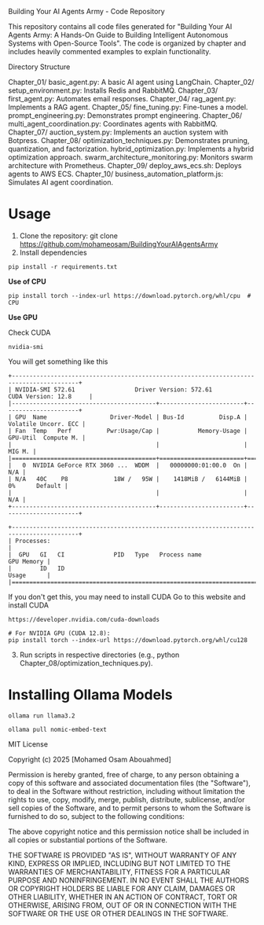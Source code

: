 Building Your AI Agents Army - Code Repository

This repository contains all code files generated for "Building Your AI Agents Army: A Hands-On Guide to Building Intelligent Autonomous Systems with Open-Source Tools". The code is organized by chapter and includes heavily commented examples to explain functionality.

Directory Structure

Chapter_01/
  basic_agent.py: A basic AI agent using LangChain.
Chapter_02/
  setup_environment.py: Installs Redis and RabbitMQ.
Chapter_03/
  first_agent.py: Automates email responses.
Chapter_04/
  rag_agent.py: Implements a RAG agent.
Chapter_05/
  fine_tuning.py: Fine-tunes a model.
  prompt_engineering.py: Demonstrates prompt engineering.
Chapter_06/
  multi_agent_coordination.py: Coordinates agents with RabbitMQ.
Chapter_07/
  auction_system.py: Implements an auction system with Botpress.
Chapter_08/
  optimization_techniques.py: Demonstrates pruning, quantization, and factorization.
  hybrid_optimization.py: Implements a hybrid optimization approach.
  swarm_architecture_monitoring.py: Monitors swarm architecture with Prometheus.
Chapter_09/
  deploy_aws_ecs.sh: Deploys agents to AWS ECS.
Chapter_10/
  business_automation_platform.js: Simulates AI agent coordination.

# Usage

1. Clone the repository: git clone https://github.com/mohameosam/BuildingYourAIAgentsArmy
2. Install dependencies 
```angular2html
pip install -r requirements.txt
```
**Use of CPU**
```angular2html
pip install torch --index-url https://download.pytorch.org/whl/cpu  # CPU
```
**Use GPU**

Check CUDA
```angular2html
nvidia-smi
```
You will get something like this
```angular2html
+-----------------------------------------------------------------------------------------+
| NVIDIA-SMI 572.61                 Driver Version: 572.61         CUDA Version: 12.8     |
|-----------------------------------------+------------------------+----------------------+
| GPU  Name                  Driver-Model | Bus-Id          Disp.A | Volatile Uncorr. ECC |
| Fan  Temp   Perf          Pwr:Usage/Cap |           Memory-Usage | GPU-Util  Compute M. |
|                                         |                        |               MIG M. |
|=========================================+========================+======================|
|   0  NVIDIA GeForce RTX 3060 ...  WDDM  |   00000000:01:00.0  On |                  N/A |
| N/A   40C    P8             18W /   95W |    1418MiB /   6144MiB |      0%      Default |
|                                         |                        |                  N/A |
+-----------------------------------------+------------------------+----------------------+

+-----------------------------------------------------------------------------------------+
| Processes:                                                                              |
|  GPU   GI   CI              PID   Type   Process name                        GPU Memory |
|        ID   ID                                                               Usage      |
|=========================================================================================|

```
If you don't get this, you may need to install CUDA
Go to this website and install CUDA
```angular2html
https://developer.nvidia.com/cuda-downloads
```
```angular2html
# For NVIDIA GPU (CUDA 12.8):
pip install torch --index-url https://download.pytorch.org/whl/cu128
```

3. Run scripts in respective directories (e.g., python Chapter_08/optimization_techniques.py).

# Installing Ollama Models

```angular2html
ollama run llama3.2
```

```angular2html
ollama pull nomic-embed-text
```
MIT License

Copyright (c) 2025 [Mohamed Osam Abouahmed]

Permission is hereby granted, free of charge, to any person obtaining a copy
of this software and associated documentation files (the "Software"), to deal
in the Software without restriction, including without limitation the rights
to use, copy, modify, merge, publish, distribute, sublicense, and/or sell
copies of the Software, and to permit persons to whom the Software is
furnished to do so, subject to the following conditions:

The above copyright notice and this permission notice shall be included in all
copies or substantial portions of the Software.

THE SOFTWARE IS PROVIDED "AS IS", WITHOUT WARRANTY OF ANY KIND, EXPRESS OR
IMPLIED, INCLUDING BUT NOT LIMITED TO THE WARRANTIES OF MERCHANTABILITY,
FITNESS FOR A PARTICULAR PURPOSE AND NONINFRINGEMENT. IN NO EVENT SHALL THE
AUTHORS OR COPYRIGHT HOLDERS BE LIABLE FOR ANY CLAIM, DAMAGES OR OTHER
LIABILITY, WHETHER IN AN ACTION OF CONTRACT, TORT OR OTHERWISE, ARISING FROM,
OUT OF OR IN CONNECTION WITH THE SOFTWARE OR THE USE OR OTHER DEALINGS IN THE
SOFTWARE.
